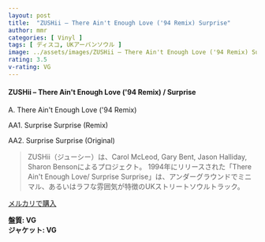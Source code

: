 ```yaml
---
layout: post
title:  "ZUSHii – There Ain't Enough Love ('94 Remix) Surprise"
author: mmr
categories: [ Vinyl ]
tags: [ ディスコ, UKアーバンソウル ]
image: ../assets/images/ZUSHii – There Ain't Enough Love ('94 Remix) Surprise.jpg
rating: 3.5
v-rating: VG
---
```


#### ZUSHii – There Ain't Enough Love ('94 Remix) / Surprise

A. There Ain't Enough Love ('94 Remix)

AA1. Surprise Surprise (Remix)

AA2. Surprise Surprise (Original)

> ZUSHii（ジューシー）は、Carol McLeod, Gary Bent, Jason Halliday, Sharon Bensonによるプロジェクト。
1994年にリリースされた「There Ain't Enough Love/ Surprise Surprise」は、アンダーグラウンドでミニマル、あるいはラフな雰囲気が特徴のUKストリートソウルトラック。


[メルカリで購入](https://jp.mercari.com/item/m74448353771)

<div class="mt-4 mb-4 d-flex align-items-center">
<strong class="mr-1">盤質: VG</strong>
</div>
<div class="mt-4 mb-4 d-flex align-items-center">
<strong class="mr-1">ジャケット: VG</strong>
</div>
